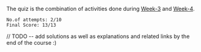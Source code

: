 The quiz is the combination of activities done during <a href="https://github.com/ashumeow/Computational-NeuroScience/tree/master/Week-3">Week-3</a> and <a href="https://github.com/ashumeow/Computational-NeuroScience/tree/master/Week-4">Week-4</a>.
```
No.of attempts: 2/10
Final Score: 13/13
```
// TODO -- add solutions as well as explanations and related links by the end of the course :)
